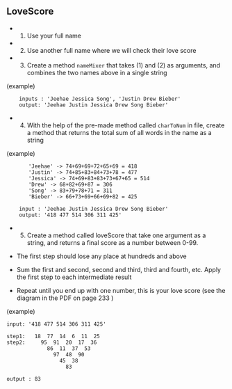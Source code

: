 ## LoveScore

- 1) Use your full name
- 2) Use another full name where we will check their love score
- 3) Create a method `nameMixer` that takes (1) and (2) as arguments, and combines the two names above in a single string

(example)

        inputs : 'Jeehae Jessica Song', 'Justin Drew Bieber'
        output: 'Jeehae Justin Jessica Drew Song Bieber'

- 4) With the help of the pre-made method called `charToNum` in file, create a method that returns the total sum of all words in the name as a string

(example)

           'Jeehae' -> 74+69+69+72+65+69 = 418
           'Justin' -> 74+85+83+84+73+78 = 477
           'Jessica' -> 74+69+83+83+73+67+65 = 514
           'Drew' -> 68+82+69+87 = 306
           'Song' -> 83+79+78+71 = 311
           'Bieber' -> 66+73+69+66+69+82 = 425

        input : 'Jeehae Justin Jessica Drew Song Bieber'
        output: '418 477 514 306 311 425'

- 5) Create a method called loveScore that take one argument as a string, and returns a final score as a number between 0-99.

 - The first step should lose any place at hundreds and above
 - Sum the first and second, second and third, third and fourth, etc. Apply the first step to each intermediate result
 - Repeat until you end up with one number, this is your love score
 (see the diagram in the PDF on page 233 )

(example)

    input: '418 477 514 306 311 425'

    step1:   18  77  14  6  11  25
    step2:     95  91  20  17  36
                 86  11  37  53
                   97  48  90
                     45  38
                       83

    output : 83
